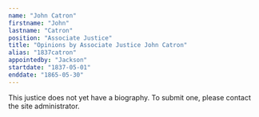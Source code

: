 ```yaml
---
name: "John Catron"
firstname: "John"
lastname: "Catron"
position: "Associate Justice"
title: "Opinions by Associate Justice John Catron"
alias: "1837catron"
appointedby: "Jackson"
startdate: "1837-05-01"
enddate: "1865-05-30"
---
```

This justice does not yet have a biography. To submit one, please contact the site administrator.
